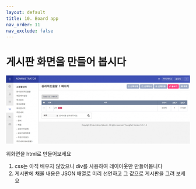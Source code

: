```yaml
---
layout: default
title: 10. Board app
nav_order: 11
nav_exclude: false
---
```


# 게시판 화면을 만들어 봅시다

![board](img/board.jpg)  

위화면을 html로 만들어보세요
1. css는 아직 배우지 않았으니 div를 사용하여 레이아웃만 만들어봅니다
2. 게시판에 채울 내용은 JSON 배열로 미리 선언하고 그 값으로 게시판을 그려 보세요
